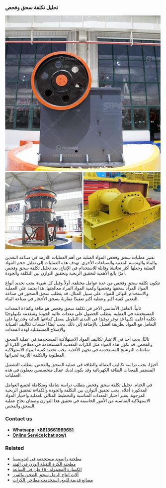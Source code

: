 <h3>تحليل تكلفة سحق وفحص</h3><img src='1701850653.jpg' alt=''><p>تعتبر عمليات سحق وفحص المواد الصلبة من أهم العمليات اللازمة في صناعة التعدين والبناء والهندسة المدنية والصناعات الأخرى. تهدف هذه العمليات إلى تقليل حجم المواد الصلبة وجعلها أكثر تجانسًا وقابلة للاستخدام في الإنتاج. يعد تحليل تكلفة سحق وفحص أمرًا بالغ الأهمية لتحقيق الربحية وتحقيق التوازن بين التكلفة والجودة.</p><p>تتكون تكلفة سحق وفحص من عدة عوامل مختلفة. أولاً وقبل كل شيء، يجب تحديد أنواع المواد المراد سحقها وفحصها وكمية المواد المراد معالجتها. هذا يعتمد على العملية والاستخدام النهائي للمواد. على سبيل المثال، قد يتطلب سحق الصخور في صناعة التعدين كمية أكبر وعملية أكثر تعقيدًا مقارنةً بسحق الأحجار في صناعة البناء.</p><p>ثانياً، العامل الأساسي الآخر في تكلفة سحق وفحص هو طاقة وكفاءة المعدات المستخدمة في العملية. يتطلب الحصول على معدات عالية الجودة ومتقدمة تكنولوجيًا تكلفة أعلى، لكنها قد توفر توفيرًا في المدى الطويل بفضل كفاءتها العالية وقدرتها على التعامل مع المواد بطريقة أفضل. بالإضافة إلى ذلك، يجب أيضًا احتساب تكاليف الصيانة والإصلاح المستقبلية لهذه المعدات.</p><p>ثالثًا، يجب أخذ في الاعتبار تكاليف المواد الاستهلاكية المستخدمة في عملية السحق والفحص. قد تكون هذه المواد مثل الكرات المعدنية المستخدمة في مطاحن الكرة أو شاشات الترشيح المستخدمة في تجهيز الأغذية. يجب تحديد كمية المواد الاستهلاكية المطلوبة والتكلفة اللازمة لشرائها.</p><p>أخيرًا، يجب دراسة تكاليف العمالة والطاقة في عملية السحق والفحص. يتطلب التشغيل المستمر للمعدات الطاقة الكهربائية وقد يكون لديك عمال متخصصين يعملون في هذه العمليات.</p><p>في الختام، تحليل تكلفة سحق وفحص يتطلب دراسة شاملة ومتكاملة لجميع العوامل المذكورة أعلاه. يجب تحقيق التوازن بين التكلفة والجودة والكفاءة لتحقيق الربحية المرجوة. يعتبر اختيار المعدات المناسبة والتخطيط المثالي للعملية واختيار المواد الاستهلاكية المناسبة من الأمور الحاسمة في تحقيق هذا التوازن وضمان نجاح عملية السحق والفحص.</p><h3>Contact us</h3><ul><li><strong>Whatsapp:&nbsp;<a href="https://wa.me/8613661969651">+8613661969651</a></strong></li><li><a href="https://swt.shibang-china.com/?git&amp;zhl&amp;تحليل تكلفة سحق وفحص"><strong>Online Service(chat now)</strong></a></li></ul><h3>Related</h3><ul><li><a href='مطحنة رايموند مستخدمة في إندونيسيا.md'>مطحنة رايموند مستخدمة في إندونيسيا</a></li><li><a href='مطحنة الكرة الثقيلة الوزن في الهند.md'>مطحنة الكرة الثقيلة الوزن في الهند</a></li><li><a href='الكسارة المحمولة ١٥٠ طن في الساعة.md'>الكسارة المحمولة ١٥٠ طن في الساعة</a></li><li><a href='آلات إنتاج الرمل سحق الطحن والفرز.md'>آلات إنتاج الرمل سحق الطحن والفرز</a></li><li><a href='مصانع قديمة للبيع، استخدمت مطاحن الكرات.md'>مصانع قديمة للبيع، استخدمت مطاحن الكرات</a></li></ul>